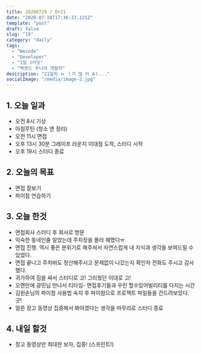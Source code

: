 ```yaml
---
title: 20200729 / D+21
date: "2020-07-28T17:36:37.121Z"
template: "post"
draft: false
slug: "19"
category: "daily"
tags:
  - "Wecode"
  - "Developer"
  - "1일 1커밋"
  - "백엔드 주니어 개발자"
description: "21일차 ㅂ ㅣ가 많 이 Aㅏ..."
socialImage: "/media/image-2.jpg"
---
```


## 1. 오늘 일과

- 오전 8시 기상
- 아침루틴 (청소 앤 정리)
- 오전 11시 면접
- 오후 13시 30분 그레이프 라운지 이대점 도착, 스터디 시작
- 오후 19시 스터디 종료

## 2. 오늘의 목표

- 면접 잘보기
- 파이참 연습하기

## 3. 오늘 한것

- 면접회사 스터디 후 회사로 방문
- 익숙한 동네인줄 알았는데 주차장을 몰라 헤맸다ㅠ
- 면접 진행. 역시 좋은 분위기로 해주셔서 자연스럽게 내 지식과 생각을 보여드릴 수 있었다.
- 면접 끝나고 주차비도 정산해주시고 문제없이 나갔는지 확인차 전화도 주시고 감사했다.
- 귀가하여 짐을 싸서 스터디로 고! 그리웠던 이대로 고!
- 오랜만에 광민님 만나서 티타임- 면접후기들과 우린 할수있어빌리티를 다지는 시간
- 김왼손님의 파이참 사용법 숙지 후 파이참으로 프로젝트 파일들을 건드려보았다. 굿!
- 얼른 장고 동영상 집중해서 봐야겠다는 생각을 마무리로 스터디 종료

## 4. 내일 할것

- 장고 동영상만 최대한 보자, 집중! (스프린트!)
